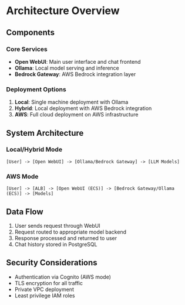 # Architecture Overview

## Components

### Core Services
- **Open WebUI**: Main user interface and chat frontend
- **Ollama**: Local model serving and inference
- **Bedrock Gateway**: AWS Bedrock integration layer

### Deployment Options
1. **Local**: Single machine deployment with Ollama
2. **Hybrid**: Local deployment with AWS Bedrock integration
3. **AWS**: Full cloud deployment on AWS infrastructure

## System Architecture

### Local/Hybrid Mode
```
[User] -> [Open WebUI] -> [Ollama/Bedrock Gateway] -> [LLM Models]
```

### AWS Mode
```
[User] -> [ALB] -> [Open WebUI (ECS)] -> [Bedrock Gateway/Ollama (ECS)] -> [Models]
```

## Data Flow
1. User sends request through WebUI
2. Request routed to appropriate model backend
3. Response processed and returned to user
4. Chat history stored in PostgreSQL

## Security Considerations
- Authentication via Cognito (AWS mode)
- TLS encryption for all traffic
- Private VPC deployment
- Least privilege IAM roles

